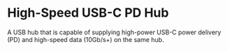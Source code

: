 # High-Speed USB-C PD Hub
A USB hub that is capable of supplying high-power USB-C power delivery (PD) and high-speed data (10Gb/s+) on the same hub.
